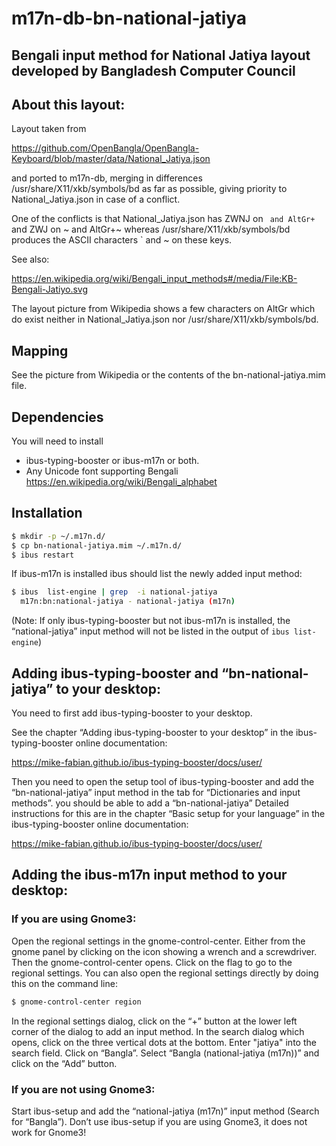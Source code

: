 # m17n-db-bn-national-jatiya

## Bengali input method for National Jatiya layout developed by Bangladesh Computer Council

## About this layout:

Layout taken from

https://github.com/OpenBangla/OpenBangla-Keyboard/blob/master/data/National_Jatiya.json

and ported to m17n-db, merging in differences /usr/share/X11/xkb/symbols/bd as far
as possible, giving priority to National_Jatiya.json in case of a conflict.

One of the conflicts is that National_Jatiya.json has ZWNJ on ` and
AltGr+` and ZWJ on ~ and AltGr+~ whereas /usr/share/X11/xkb/symbols/bd
produces the ASCII characters ` and ~ on these keys.

See also:

https://en.wikipedia.org/wiki/Bengali_input_methods#/media/File:KB-Bengali-Jatiyo.svg

The layout picture from Wikipedia shows a few characters on AltGr which do exist
neither in National_Jatiya.json nor /usr/share/X11/xkb/symbols/bd.

## Mapping

See the picture from Wikipedia or the contents of the bn-national-jatiya.mim file.

## Dependencies

You will need to install

* ibus-typing-booster or ibus-m17n or both.
* Any Unicode font supporting Bengali https://en.wikipedia.org/wiki/Bengali_alphabet

## Installation

``` bash
$ mkdir -p ~/.m17n.d/
$ cp bn-national-jatiya.mim ~/.m17n.d/
$ ibus restart
```

If ibus-m17n is installed ibus should list the newly added input method:

``` bash
$ ibus  list-engine | grep  -i national-jatiya
  m17n:bn:national-jatiya - national-jatiya (m17n)
```

(Note: If only ibus-typing-booster but not ibus-m17n is installed, the
“national-jatiya” input method will not be listed in the output of
`ibus list-engine`)


## Adding ibus-typing-booster and “bn-national-jatiya” to your desktop:

You need to first add ibus-typing-booster to your desktop.

See the chapter “Adding ibus-typing-booster to your desktop”
in the ibus-typing-booster online documentation:

https://mike-fabian.github.io/ibus-typing-booster/docs/user/

Then you need to open the setup tool of ibus-typing-booster and add
the “bn-national-jatiya” input method in the tab for “Dictionaries and
input methods”.  you should be able to add a “bn-national-jatiya”
Detailed instructions for this are in the chapter “Basic setup for
your language” in the ibus-typing-booster online documentation:

https://mike-fabian.github.io/ibus-typing-booster/docs/user/

## Adding the ibus-m17n input method to your desktop:

### If you are  using Gnome3:

Open the regional settings in the gnome-control-center. Either from
the gnome panel by clicking on the icon showing a wrench and a
screwdriver. Then the gnome-control-center opens. Click on the flag
to go to the regional settings. You can also open the regional settings
directly by doing this on the command line:

``` bash
$ gnome-control-center region
```

In the regional settings dialog, click on the “+” button at the lower
left corner of the dialog to add an input method. In the search dialog
which opens, click on the three vertical dots at the bottom.  Enter
"jatiya" into the search field. Click on “Bangla”.  Select
“Bangla (national-jatiya (m17n))” and click on the “Add” button.

### If you are not using Gnome3:

Start ibus-setup and add the “national-jatiya (m17n)” input method (Search
for “Bangla”). Don’t use ibus-setup if you are using Gnome3, it
does not work for Gnome3!
